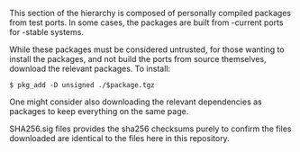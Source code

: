 This section of the hierarchy is composed of personally compiled packages from test ports. In some cases, the packages are built from -current ports for -stable systems.

While these packages must be considered untrusted, for those wanting to install the packages, and not build the ports from source themselves, download the relevant packages. To install:

````
$ pkg_add -D unsigned ./$package.tgz
````

One might consider also downloading the relevant dependencies as packages to keep everything on the same page.

SHA256.sig files provides the sha256 checksums purely to confirm the files downloaded are identical to the files here in this repository.
